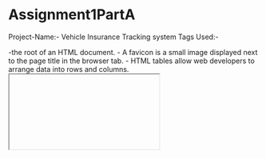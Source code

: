 # Assignment1PartA
Project-Name:- Vehicle Insurance Tracking system
Tags Used:-
<html> -the root of an HTML document.
<Favicon>- A favicon is a small image displayed next to the page title in the browser tab.
<table>- HTML tables allow web developers to arrange data into rows and columns.
 <iframe>- An HTML iframe is used to display a web page within a web page.
<img> - The <img> tag is used to embed an image in an HTML page.
<a href="">- HTML links are hyperlinks.
<button>- The <button> tag defines a clickable button.
 <style>- To add style to the webpage
